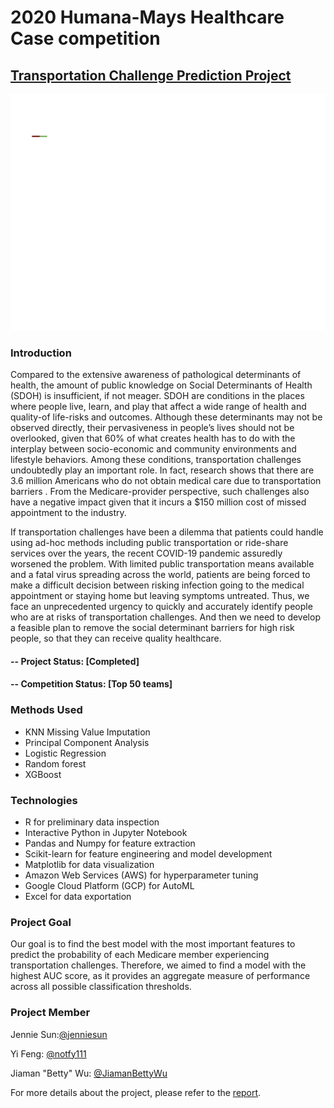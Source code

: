 # 2020 Humana-Mays Healthcare Case competition
## [Transportation Challenge Prediction Project](https://mays.tamu.edu/humana-tamu-analytics/)
![logo](Humana_Report.png)

### Introduction

Compared to the extensive awareness of pathological determinants of health, the amount of public knowledge on Social Determinants of Health (SDOH) is insufficient, if not meager. SDOH are conditions in the places where people live, learn, and play that affect a wide range of health and quality-of life-risks and outcomes.  Although these determinants may not be observed directly, their pervasiveness in people’s lives should not be overlooked, given that 60% of what creates health has to do with the interplay between socio-economic and community environments and lifestyle behaviors. Among these conditions, transportation challenges undoubtedly play an important role. In fact, research shows that there are 3.6 million Americans who do not obtain medical care due to transportation barriers . From the Medicare-provider perspective, such challenges also have a negative impact given that it incurs a $150 million cost of missed appointment to the industry.

If transportation challenges have been a dilemma that patients could handle using ad-hoc methods including public transportation or ride-share services over the years, the recent COVID-19 pandemic assuredly worsened the problem. With limited public transportation means available and a fatal virus spreading across the world, patients are being forced to make a difficult decision between risking infection going to the medical appointment or staying home but leaving symptoms untreated. Thus, we face an unprecedented urgency to quickly and accurately identify people who are at risks of transportation challenges. And then we need to develop a feasible plan to remove the social determinant barriers for high risk people, so that they can receive quality healthcare.

#### -- Project Status: [Completed]
#### -- Competition Status: [Top 50 teams]


### Methods Used
* KNN Missing Value Imputation
* Principal Component Analysis
* Logistic Regression
* Random forest
* XGBoost

### Technologies
* R for preliminary data inspection
* Interactive Python in Jupyter Notebook
* Pandas and Numpy for feature extraction
* Scikit-learn for feature engineering and model development
* Matplotlib for data visualization
* Amazon Web Services (AWS) for hyperparameter tuning
* Google Cloud Platform (GCP) for AutoML
* Excel for data exportation


### Project Goal
Our goal is to find the best model with the most important features to predict the probability of each Medicare member experiencing transportation challenges. Therefore, we aimed to find a model with the highest AUC score, as it provides an aggregate measure of performance across all possible classification thresholds.


### Project Member
Jennie Sun:[@jenniesun](https://github.com/jenniesun)

Yi Feng: [@notfy111](https://github.com/notfy111)

Jiaman "Betty" Wu: [@JiamanBettyWu](https://github.com/JiamanBettyWu)



For more details about the project, please refer to the [report](CaseCompetition_Jennie_Sun.pdf).
